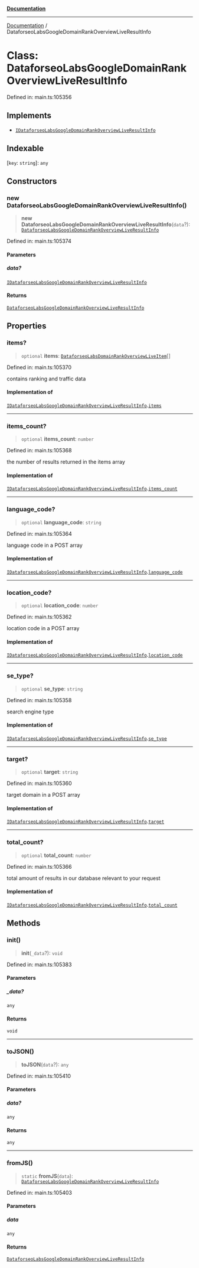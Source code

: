 [**Documentation**](../README.md)

***

[Documentation](../README.md) / DataforseoLabsGoogleDomainRankOverviewLiveResultInfo

# Class: DataforseoLabsGoogleDomainRankOverviewLiveResultInfo

Defined in: main.ts:105356

## Implements

- [`IDataforseoLabsGoogleDomainRankOverviewLiveResultInfo`](../interfaces/IDataforseoLabsGoogleDomainRankOverviewLiveResultInfo.md)

## Indexable

\[`key`: `string`\]: `any`

## Constructors

### new DataforseoLabsGoogleDomainRankOverviewLiveResultInfo()

> **new DataforseoLabsGoogleDomainRankOverviewLiveResultInfo**(`data`?): [`DataforseoLabsGoogleDomainRankOverviewLiveResultInfo`](DataforseoLabsGoogleDomainRankOverviewLiveResultInfo.md)

Defined in: main.ts:105374

#### Parameters

##### data?

[`IDataforseoLabsGoogleDomainRankOverviewLiveResultInfo`](../interfaces/IDataforseoLabsGoogleDomainRankOverviewLiveResultInfo.md)

#### Returns

[`DataforseoLabsGoogleDomainRankOverviewLiveResultInfo`](DataforseoLabsGoogleDomainRankOverviewLiveResultInfo.md)

## Properties

### items?

> `optional` **items**: [`DataforseoLabsDomainRankOverviewLiveItem`](DataforseoLabsDomainRankOverviewLiveItem.md)[]

Defined in: main.ts:105370

contains ranking and traffic data

#### Implementation of

[`IDataforseoLabsGoogleDomainRankOverviewLiveResultInfo`](../interfaces/IDataforseoLabsGoogleDomainRankOverviewLiveResultInfo.md).[`items`](../interfaces/IDataforseoLabsGoogleDomainRankOverviewLiveResultInfo.md#items)

***

### items\_count?

> `optional` **items\_count**: `number`

Defined in: main.ts:105368

the number of results returned in the items array

#### Implementation of

[`IDataforseoLabsGoogleDomainRankOverviewLiveResultInfo`](../interfaces/IDataforseoLabsGoogleDomainRankOverviewLiveResultInfo.md).[`items_count`](../interfaces/IDataforseoLabsGoogleDomainRankOverviewLiveResultInfo.md#items_count)

***

### language\_code?

> `optional` **language\_code**: `string`

Defined in: main.ts:105364

language code in a POST array

#### Implementation of

[`IDataforseoLabsGoogleDomainRankOverviewLiveResultInfo`](../interfaces/IDataforseoLabsGoogleDomainRankOverviewLiveResultInfo.md).[`language_code`](../interfaces/IDataforseoLabsGoogleDomainRankOverviewLiveResultInfo.md#language_code)

***

### location\_code?

> `optional` **location\_code**: `number`

Defined in: main.ts:105362

location code in a POST array

#### Implementation of

[`IDataforseoLabsGoogleDomainRankOverviewLiveResultInfo`](../interfaces/IDataforseoLabsGoogleDomainRankOverviewLiveResultInfo.md).[`location_code`](../interfaces/IDataforseoLabsGoogleDomainRankOverviewLiveResultInfo.md#location_code)

***

### se\_type?

> `optional` **se\_type**: `string`

Defined in: main.ts:105358

search engine type

#### Implementation of

[`IDataforseoLabsGoogleDomainRankOverviewLiveResultInfo`](../interfaces/IDataforseoLabsGoogleDomainRankOverviewLiveResultInfo.md).[`se_type`](../interfaces/IDataforseoLabsGoogleDomainRankOverviewLiveResultInfo.md#se_type)

***

### target?

> `optional` **target**: `string`

Defined in: main.ts:105360

target domain in a POST array

#### Implementation of

[`IDataforseoLabsGoogleDomainRankOverviewLiveResultInfo`](../interfaces/IDataforseoLabsGoogleDomainRankOverviewLiveResultInfo.md).[`target`](../interfaces/IDataforseoLabsGoogleDomainRankOverviewLiveResultInfo.md#target)

***

### total\_count?

> `optional` **total\_count**: `number`

Defined in: main.ts:105366

total amount of results in our database relevant to your request

#### Implementation of

[`IDataforseoLabsGoogleDomainRankOverviewLiveResultInfo`](../interfaces/IDataforseoLabsGoogleDomainRankOverviewLiveResultInfo.md).[`total_count`](../interfaces/IDataforseoLabsGoogleDomainRankOverviewLiveResultInfo.md#total_count)

## Methods

### init()

> **init**(`_data`?): `void`

Defined in: main.ts:105383

#### Parameters

##### \_data?

`any`

#### Returns

`void`

***

### toJSON()

> **toJSON**(`data`?): `any`

Defined in: main.ts:105410

#### Parameters

##### data?

`any`

#### Returns

`any`

***

### fromJS()

> `static` **fromJS**(`data`): [`DataforseoLabsGoogleDomainRankOverviewLiveResultInfo`](DataforseoLabsGoogleDomainRankOverviewLiveResultInfo.md)

Defined in: main.ts:105403

#### Parameters

##### data

`any`

#### Returns

[`DataforseoLabsGoogleDomainRankOverviewLiveResultInfo`](DataforseoLabsGoogleDomainRankOverviewLiveResultInfo.md)
